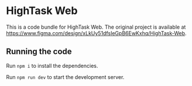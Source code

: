 
  # HighTask Web

  This is a code bundle for HighTask Web. The original project is available at https://www.figma.com/design/xLkUy51dfsIeGpB6EwKxhq/HighTask-Web.

  ## Running the code

  Run `npm i` to install the dependencies.

  Run `npm run dev` to start the development server.
  
